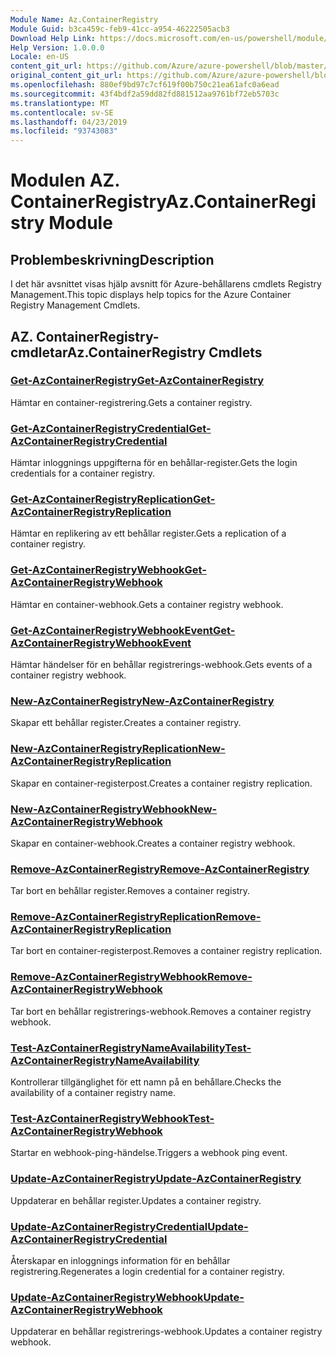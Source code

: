 ```yaml
---
Module Name: Az.ContainerRegistry
Module Guid: b3ca459c-feb9-41cc-a954-46222505acb3
Download Help Link: https://docs.microsoft.com/en-us/powershell/module/az.containerregistry
Help Version: 1.0.0.0
Locale: en-US
content_git_url: https://github.com/Azure/azure-powershell/blob/master/src/ContainerRegistry/ContainerRegistry/help/Az.ContainerRegistry.md
original_content_git_url: https://github.com/Azure/azure-powershell/blob/master/src/ContainerRegistry/ContainerRegistry/help/Az.ContainerRegistry.md
ms.openlocfilehash: 880ef9bd97c7cf619f00b750c21ea61afc0a6ead
ms.sourcegitcommit: 43f4bdf2a59dd82fd881512aa9761bf72eb5703c
ms.translationtype: MT
ms.contentlocale: sv-SE
ms.lasthandoff: 04/23/2019
ms.locfileid: "93743083"
---
```

# <span data-ttu-id="c0104-101">Modulen AZ. ContainerRegistry</span><span class="sxs-lookup"><span data-stu-id="c0104-101">Az.ContainerRegistry Module</span></span>
## <span data-ttu-id="c0104-102">Problembeskrivning</span><span class="sxs-lookup"><span data-stu-id="c0104-102">Description</span></span>
<span data-ttu-id="c0104-103">I det här avsnittet visas hjälp avsnitt för Azure-behållarens cmdlets Registry Management.</span><span class="sxs-lookup"><span data-stu-id="c0104-103">This topic displays help topics for the Azure Container Registry Management Cmdlets.</span></span>

## <span data-ttu-id="c0104-104">AZ. ContainerRegistry-cmdletar</span><span class="sxs-lookup"><span data-stu-id="c0104-104">Az.ContainerRegistry Cmdlets</span></span>
### [<span data-ttu-id="c0104-105">Get-AzContainerRegistry</span><span class="sxs-lookup"><span data-stu-id="c0104-105">Get-AzContainerRegistry</span></span>](Get-AzContainerRegistry.md)
<span data-ttu-id="c0104-106">Hämtar en container-registrering.</span><span class="sxs-lookup"><span data-stu-id="c0104-106">Gets a container registry.</span></span>

### [<span data-ttu-id="c0104-107">Get-AzContainerRegistryCredential</span><span class="sxs-lookup"><span data-stu-id="c0104-107">Get-AzContainerRegistryCredential</span></span>](Get-AzContainerRegistryCredential.md)
<span data-ttu-id="c0104-108">Hämtar inloggnings uppgifterna för en behållar-register.</span><span class="sxs-lookup"><span data-stu-id="c0104-108">Gets the login credentials for a container registry.</span></span>

### [<span data-ttu-id="c0104-109">Get-AzContainerRegistryReplication</span><span class="sxs-lookup"><span data-stu-id="c0104-109">Get-AzContainerRegistryReplication</span></span>](Get-AzContainerRegistryReplication.md)
<span data-ttu-id="c0104-110">Hämtar en replikering av ett behållar register.</span><span class="sxs-lookup"><span data-stu-id="c0104-110">Gets a replication of a container registry.</span></span>

### [<span data-ttu-id="c0104-111">Get-AzContainerRegistryWebhook</span><span class="sxs-lookup"><span data-stu-id="c0104-111">Get-AzContainerRegistryWebhook</span></span>](Get-AzContainerRegistryWebhook.md)
<span data-ttu-id="c0104-112">Hämtar en container-webhook.</span><span class="sxs-lookup"><span data-stu-id="c0104-112">Gets a container registry webhook.</span></span>

### [<span data-ttu-id="c0104-113">Get-AzContainerRegistryWebhookEvent</span><span class="sxs-lookup"><span data-stu-id="c0104-113">Get-AzContainerRegistryWebhookEvent</span></span>](Get-AzContainerRegistryWebhookEvent.md)
<span data-ttu-id="c0104-114">Hämtar händelser för en behållar registrerings-webhook.</span><span class="sxs-lookup"><span data-stu-id="c0104-114">Gets events of a container registry webhook.</span></span>

### [<span data-ttu-id="c0104-115">New-AzContainerRegistry</span><span class="sxs-lookup"><span data-stu-id="c0104-115">New-AzContainerRegistry</span></span>](New-AzContainerRegistry.md)
<span data-ttu-id="c0104-116">Skapar ett behållar register.</span><span class="sxs-lookup"><span data-stu-id="c0104-116">Creates a container registry.</span></span>

### [<span data-ttu-id="c0104-117">New-AzContainerRegistryReplication</span><span class="sxs-lookup"><span data-stu-id="c0104-117">New-AzContainerRegistryReplication</span></span>](New-AzContainerRegistryReplication.md)
<span data-ttu-id="c0104-118">Skapar en container-registerpost.</span><span class="sxs-lookup"><span data-stu-id="c0104-118">Creates a container registry replication.</span></span>

### [<span data-ttu-id="c0104-119">New-AzContainerRegistryWebhook</span><span class="sxs-lookup"><span data-stu-id="c0104-119">New-AzContainerRegistryWebhook</span></span>](New-AzContainerRegistryWebhook.md)
<span data-ttu-id="c0104-120">Skapar en container-webhook.</span><span class="sxs-lookup"><span data-stu-id="c0104-120">Creates a container registry webhook.</span></span>

### [<span data-ttu-id="c0104-121">Remove-AzContainerRegistry</span><span class="sxs-lookup"><span data-stu-id="c0104-121">Remove-AzContainerRegistry</span></span>](Remove-AzContainerRegistry.md)
<span data-ttu-id="c0104-122">Tar bort en behållar register.</span><span class="sxs-lookup"><span data-stu-id="c0104-122">Removes a container registry.</span></span>

### [<span data-ttu-id="c0104-123">Remove-AzContainerRegistryReplication</span><span class="sxs-lookup"><span data-stu-id="c0104-123">Remove-AzContainerRegistryReplication</span></span>](Remove-AzContainerRegistryReplication.md)
<span data-ttu-id="c0104-124">Tar bort en container-registerpost.</span><span class="sxs-lookup"><span data-stu-id="c0104-124">Removes a container registry replication.</span></span>

### [<span data-ttu-id="c0104-125">Remove-AzContainerRegistryWebhook</span><span class="sxs-lookup"><span data-stu-id="c0104-125">Remove-AzContainerRegistryWebhook</span></span>](Remove-AzContainerRegistryWebhook.md)
<span data-ttu-id="c0104-126">Tar bort en behållar registrerings-webhook.</span><span class="sxs-lookup"><span data-stu-id="c0104-126">Removes a container registry webhook.</span></span>

### [<span data-ttu-id="c0104-127">Test-AzContainerRegistryNameAvailability</span><span class="sxs-lookup"><span data-stu-id="c0104-127">Test-AzContainerRegistryNameAvailability</span></span>](Test-AzContainerRegistryNameAvailability.md)
<span data-ttu-id="c0104-128">Kontrollerar tillgänglighet för ett namn på en behållare.</span><span class="sxs-lookup"><span data-stu-id="c0104-128">Checks the availability of a container registry name.</span></span>

### [<span data-ttu-id="c0104-129">Test-AzContainerRegistryWebhook</span><span class="sxs-lookup"><span data-stu-id="c0104-129">Test-AzContainerRegistryWebhook</span></span>](Test-AzContainerRegistryWebhook.md)
<span data-ttu-id="c0104-130">Startar en webhook-ping-händelse.</span><span class="sxs-lookup"><span data-stu-id="c0104-130">Triggers a webhook ping event.</span></span>

### [<span data-ttu-id="c0104-131">Update-AzContainerRegistry</span><span class="sxs-lookup"><span data-stu-id="c0104-131">Update-AzContainerRegistry</span></span>](Update-AzContainerRegistry.md)
<span data-ttu-id="c0104-132">Uppdaterar en behållar register.</span><span class="sxs-lookup"><span data-stu-id="c0104-132">Updates a container registry.</span></span>

### [<span data-ttu-id="c0104-133">Update-AzContainerRegistryCredential</span><span class="sxs-lookup"><span data-stu-id="c0104-133">Update-AzContainerRegistryCredential</span></span>](Update-AzContainerRegistryCredential.md)
<span data-ttu-id="c0104-134">Återskapar en inloggnings information för en behållar registrering.</span><span class="sxs-lookup"><span data-stu-id="c0104-134">Regenerates a login credential for a container registry.</span></span>

### [<span data-ttu-id="c0104-135">Update-AzContainerRegistryWebhook</span><span class="sxs-lookup"><span data-stu-id="c0104-135">Update-AzContainerRegistryWebhook</span></span>](Update-AzContainerRegistryWebhook.md)
<span data-ttu-id="c0104-136">Uppdaterar en behållar registrerings-webhook.</span><span class="sxs-lookup"><span data-stu-id="c0104-136">Updates a container registry webhook.</span></span>

